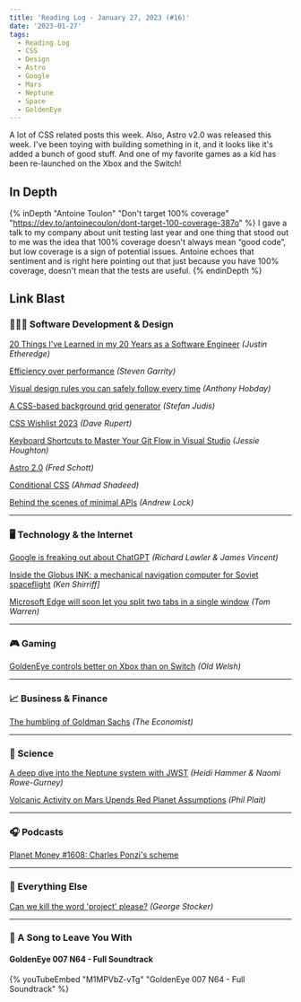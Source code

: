 ```yaml
---
title: 'Reading Log - January 27, 2023 (#16)'
date: '2023-01-27'
tags:
  - Reading Log
  - CSS
  - Design
  - Astro
  - Google
  - Mars
  - Neptune
  - Space
  - GoldenEye
---
```


A lot of CSS related posts this week. Also, Astro v2.0 was released this week. I've been toying with building something in it, and it looks like it's added a bunch of good stuff. And one of my favorite games as a kid has been re-launched on the Xbox and the Switch!
<!-- excerpt -->

<h2 class="old">In Depth</h2>

{% inDepth "Antoine Toulon" "Don't target 100% coverage" "https://dev.to/antoinecoulon/dont-target-100-coverage-387o" %}
    I gave a talk to my company about unit testing last year and one thing that stood out to me was the idea that 100% coverage doesn't always mean “good code”, but low coverage is a sign of potential issues. Antoine echoes that sentiment and is right here pointing out that just because you have 100% coverage, doesn't mean that the tests are useful.
{% endinDepth %}

<h2 class="old">Link Blast</h2>

### 👨🏼‍💻 Software Development & Design

[20 Things I've Learned in my 20 Years as a Software Engineer](https://www.simplethread.com/20-things-ive-learned-in-my-20-years-as-a-software-engineer/) *(Justin Etheredge)*

[Efficiency over performance](https://blog.silverorange.com/efficiency-over-performance) *(Steven Garrity)*

[Visual design rules you can safely follow every time](https://anthonyhobday.com/sideprojects/saferules/) *(Anthony Hobday)*

[A CSS-based background grid generator](https://www.stefanjudis.com/blog/a-css-based-background-grid-generator/) *(Stefan Judis)*

[CSS Wishlist 2023](https://daverupert.com/2023/01/css-wishlist-2023/) *(Dave Rupert)*

[Keyboard Shortcuts to Master Your Git Flow in Visual Studio](https://devblogs.microsoft.com/visualstudio/keyboard-shortcuts-to-master-your-git-flow-in-visual-studio/) *(Jessie Houghton)*

[Astro 2.0](https://astro.build/blog/astro-2/) *(Fred Schott)*

[Conditional CSS](https://ishadeed.com/article/conditional-css/) *(Ahmad Shadeed)*

[Behind the scenes of minimal APIs](https://andrewlock.net/series/behind-the-scenes-of-minimal-apis/) *(Andrew Lock)*

---

### 🖥 Technology & the Internet

[Google is freaking out about ChatGPT](https://www.theverge.com/2023/1/20/23563851/google-search-ai-chatbot-demo-chatgpt) *(Richard Lawler & James Vincent)*

[Inside the Globus INK: a mechanical navigation computer for Soviet spaceflight](http://www.righto.com/2023/01/inside-globus-ink-mechanical-navigation.html) *(Ken Shirriff]*

[Microsoft Edge will soon let you split two tabs in a single window](https://www.theverge.com/2023/1/24/23568901/microsoft-edge-tab-split-window-feature) *(Tom Warren)*

---

### 🎮 Gaming

[GoldenEye controls better on Xbox than on Switch](https://www.polygon.com/23573980/goldeneye-controls-switch-xbox) *(Old Welsh)*

---

### 📈 Business & Finance

[The humbling of Goldman Sachs](https://www.economist.com/leaders/2023/01/26/the-humbling-of-goldman-sachs?etear=nl_weekly_1) *(The Economist)*

---

### 🔬 Science

[A deep dive into the Neptune system with JWST](https://www.planetary.org/articles/a-deep-dive-into-the-neptune-system-with-jwst) *(Heidi Hammer & Naomi Rowe-Gurney)*

[Volcanic Activity on Mars Upends Red Planet Assumptions](https://www.scientificamerican.com/article/volcanic-activity-on-mars-upends-red-planet-assumptions/) *(Phil Plait)*

---

### 🎧 Podcasts

[Planet Money #1608: Charles Ponzi's scheme](https://www.npr.org/2023/01/20/1150332566/charles-ponzi-financial-scam)

---

### 🎒 Everything Else

[Can we kill the word 'project' please?](https://georgestocker.com/2023/01/22/can-we-kill-the-word-project-please/) *(George Stocker)*

---

### 🎵 A Song to Leave You With

#### GoldenEye 007 N64 - Full Soundtrack

{% youTubeEmbed "M1MPVbZ-vTg" "GoldenEye 007 N64 - Full Soundtrack" %}
